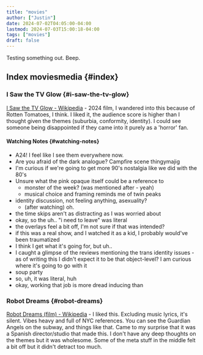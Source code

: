 ```yaml
---
title: "movies"
author: ["Justin"]
date: 2024-07-02T04:05:00-04:00
lastmod: 2024-07-03T15:00:18-04:00
tags: ["movies"]
draft: false
---
```


Testing something out. Beep.

<div class="outline-1 jvc">

## Index <span class="tag"><span class="movies">movies</span><span class="media">media</span></span> {#index}

<div class="outline-2 jvc">

### I Saw the TV Glow {#i-saw-the-tv-glow}

[I Saw the TV Glow - Wikipedia](https://en.wikipedia.org/wiki/I_Saw_the_TV_Glow) - 2024 film, I wandered into this because of Rotten Tomatoes,
I think. I liked it, the audience score is higher than I thought given
the themes (suburbia, conformity, identity). I could see someone being
disappointed if they came into it purely as a 'horror' fan.

<div class="outline-3 jvc">

#### Watching Notes {#watching-notes}

-   A24! I feel like I see them everywhere now.
-   Are you afraid of the dark analogue? Campfire scene thingymajig
-   I'm curious if we're going to get more 90's nostalgia like we did with the
    80's
-   Unsure what the pink opaque itself could be a reference to
    -   monster of the week? (was mentioned after - yeah)
    -   musical choice and framing reminds me of twin peaks
-   identity discussion, not feeling anything, asexuality?
    -   (after watching) oh.
-   the time skips aren't as distracting as I was worried about
-   okay, so the uh..  "i need to leave" was literal
-   the overlays feel a bit off, I'm not sure if that was intended?
-   if this was a real show, and I watched it as a kid, I probably would've been traumatized
-   I think I get what it's going for, but uh..
-   I caught a glimpse of the reviews mentioning the trans identity issues - as of
    writing this I didn't expect it to be that object-level? I am curious where it's
    going to go with it
-   soup party
-   so, uh, it was literal, huh
-   okay, working that job is more dread inducing than

</div>

</div>

<div class="outline-2 jvc">

### Robot Dreams {#robot-dreams}

[Robot Dreams (film) - Wikipedia](https://en.wikipedia.org/wiki/Robot_Dreams_(film)) - I liked this. Excluding music lyrics, it's
silent. Vibes heavy and full of NYC references. You can see the Guardian
Angels on the subway, and things like that. Came to my surprise that it was a
Spanish director/studio that made this. I don't have any deep thoughts on the
themes but it was wholesome. Some of the meta stuff in the middle felt a bit off
but it didn't detract too much.

</div>

</div>
